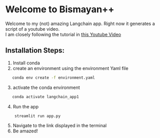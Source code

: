 # Welcome to Bismayan++

Welcome to my (not) amazing Langchain app. Right now it generates a script of a youtube video.  
I am closely following the tutorial in [this Youtube Video](https://www.youtube.com/watch?v=MlK6SIjcjE8)

## Installation Steps:
1. Install conda
2. create an environment using the environment Yaml file 
 ```bash    
    conda env create -f environment.yaml
```
3. activate the conda environment  
 ```bash   
    conda activate langchain_app1
```
4. Run the app
```bash      
    streamlit run app.py
```
5. Navigate to the link displayed in the terminal
6. Be amazed!